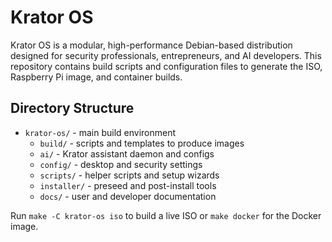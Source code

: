 # Krator OS

Krator OS is a modular, high-performance Debian-based distribution designed for security professionals, entrepreneurs, and AI developers. This repository contains build scripts and configuration files to generate the ISO, Raspberry Pi image, and container builds.

## Directory Structure

- `krator-os/` - main build environment
  - `build/` - scripts and templates to produce images
  - `ai/` - Krator assistant daemon and configs
  - `config/` - desktop and security settings
  - `scripts/` - helper scripts and setup wizards
  - `installer/` - preseed and post-install tools
  - `docs/` - user and developer documentation

Run `make -C krator-os iso` to build a live ISO or `make docker` for the Docker image.

